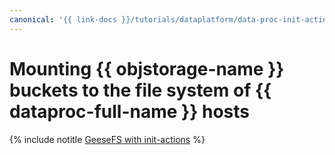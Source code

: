 ```yaml
---
canonical: '{{ link-docs }}/tutorials/dataplatform/data-proc-init-actions-geesefs'
---
```


# Mounting {{ objstorage-name }} buckets to the file system of {{ dataproc-full-name }} hosts

{% include notitle [GeeseFS with init-actions](../../_tutorials/dataplatform/data-proc-init-actions-geesefs.md) %}
